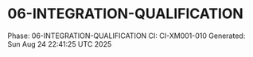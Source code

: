 # 06-INTEGRATION-QUALIFICATION
Phase: 06-INTEGRATION-QUALIFICATION
CI: CI-XM001-010
Generated: Sun Aug 24 22:41:25 UTC 2025
